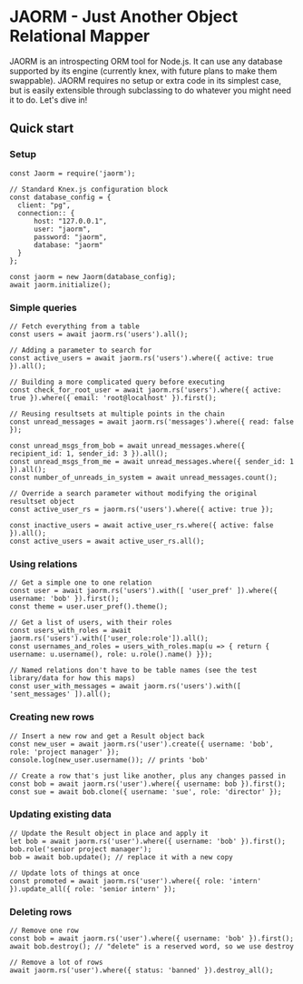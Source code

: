 # JAORM - Just Another Object Relational Mapper

JAORM is an introspecting ORM tool for Node.js. It can use any database supported by its engine (currently knex, with future plans to make them swappable). JAORM requires no setup or extra code in its simplest case, but is easily extensible through subclassing to do whatever you might need it to do. Let's dive in!

## Quick start

### Setup

```
const Jaorm = require('jaorm');

// Standard Knex.js configuration block
const database_config = {
  client: "pg",
  connection:: {
      host: "127.0.0.1",
      user: "jaorm",
      password: "jaorm",
      database: "jaorm"
  }
};

const jaorm = new Jaorm(database_config);
await jaorm.initialize();
```

### Simple queries

```
// Fetch everything from a table
const users = await jaorm.rs('users').all();
```

```
// Adding a parameter to search for
const active_users = await jaorm.rs('users').where({ active: true }).all();
```

```
// Building a more complicated query before executing
const check_for_root_user = await jaorm.rs('users').where({ active: true }).where({ email: 'root@localhost' }).first();
```

```
// Reusing resultsets at multiple points in the chain
const unread_messages = await jaorm.rs('messages').where({ read: false });

const unread_msgs_from_bob = await unread_messages.where({ recipient_id: 1, sender_id: 3 }).all();
const unread_msgs_from_me = await unread_messages.where({ sender_id: 1 }).all();
const number_of_unreads_in_system = await unread_messages.count();
```

```
// Override a search parameter without modifying the original resultset object
const active_user_rs = jaorm.rs('users').where({ active: true });

const inactive_users = await active_user_rs.where({ active: false }).all();
const active_users = await active_user_rs.all();
```

### Using relations

```
// Get a simple one to one relation
const user = await jaorm.rs('users').with([ 'user_pref' ]).where({ username: 'bob' }).first();
const theme = user.user_pref().theme();
```

```
// Get a list of users, with their roles
const users_with_roles = await jaorm.rs('users').with(['user_role:role']).all();
const usernames_and_roles = users_with_roles.map(u => { return { username: u.username(), role: u.role().name() }});
```

```
// Named relations don't have to be table names (see the test library/data for how this maps)
const user_with_messages = await jaorm.rs('users').with([ 'sent_messages' ]).all();
```

### Creating new rows

```
// Insert a new row and get a Result object back
const new_user = await jaorm.rs('user').create({ username: 'bob', role: 'project manager' });
console.log(new_user.username()); // prints 'bob'
```

```
// Create a row that's just like another, plus any changes passed in
const bob = await jaorm.rs('user').where({ username: bob }).first();
const sue = await bob.clone({ username: 'sue', role: 'director' });
```

### Updating existing data

```
// Update the Result object in place and apply it
let bob = await jaorm.rs('user').where({ username: 'bob' }).first();
bob.role('senior project manager');
bob = await bob.update(); // replace it with a new copy
```

```
// Update lots of things at once
const promoted = await jaorm.rs('user').where({ role: 'intern' }).update_all({ role: 'senior intern' });
```

### Deleting rows

```
// Remove one row
const bob = await jaorm.rs('user').where({ username: 'bob' }).first();
await bob.destroy(); // "delete" is a reserved word, so we use destroy
```

```
// Remove a lot of rows
await jaorm.rs('user').where({ status: 'banned' }).destroy_all();
```
